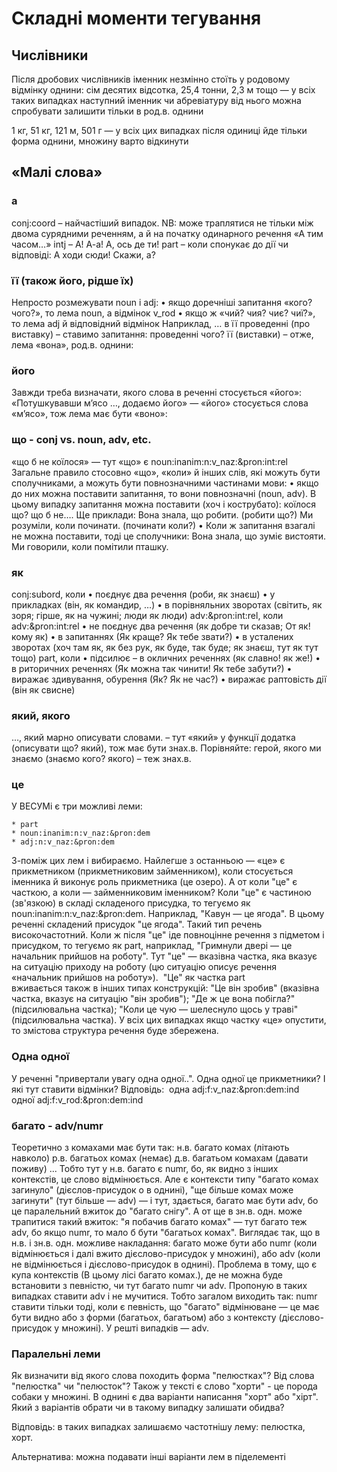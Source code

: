 # Складні моменти тегування


## Числівники

Після дробових числівників іменник незмінно стоїть у родовому відмінку однини: сім десятих відсотка, 25,4 тонни, 2,3 м тощо — у всіх таких випадках наступний іменник чи абревіатуру від нього можна спробувати залишити тільки в род.в. однини

1 кг, 51 кг, 121 м, 501 г — у всіх цих випадках після одиниці йде тільки форма однини, множину варто відкинути

## «Малі слова»

### а
conj:coord  – найчастіший випадок. NB: може траплятися не тільки між двома сурядними реченням, а й на початку одинарного речення «А тим часом…»
intj    – А! А-а! А, ось де ти!
part    – коли спонукає до дії чи відповіді: А ходи сюди! Скажи, а?


### її (також його, рідше їх)
Непросто розмежувати noun і adj:
    • якщо доречніші запитання «кого? чого?», то лема noun, а відмінок v_rod
    • якщо ж «чий? чия? чиє? чиї?», то лема adj й відповідний відмінок
Наприклад,
… в її проведенні (про виставку) – ставимо запитання: проведенні чого? її (виставки) – отже, лема «вона», род.в. однини:


### його
Завжди треба визначати, якого слова в реченні стосується «його»:
«Потушкувавши м’ясо …, додаємо його» — «його» стосується слова «м’ясо», тож лема має бути «воно»:
<token value="його" lemma="воно" tags="noun:unanim:n:v_zna:&amp;pron:pers:3" />


### що - conj vs. noun, adv, etc.
«що б не коїлося» — тут «що» є noun:inanim:n:v_naz:&pron:int:rel
Загальне правило стосовно «що», «коли» й інших слів, які можуть бути сполучниками, а можуть бути повнозначними частинами мови: 
    • якщо до них можна поставити запитання, то вони повнозначні (noun, adv). В цьому випадку запитання можна поставити (хоч і кострубато): коїлося що? що б не…. Ще приклади: Вона знала, що робити. (робити що?) Ми розуміли, коли починати. (починати коли?)
    • Коли ж запитання взагалі не можна поставити, тоді це сполучники: Вона знала, що зуміє вистояти. Ми говорили, коли помітили пташку. 


### як
conj:subord, коли 
    • поєднує два речення (роби, як знаєш)
    • у прикладках (він, як командир, …)
    • в порівняльних зворотах (світить, як зоря; гірше, як на чужині; люди як люди)
adv:&pron:int:rel, коли adv:&amp;pron:int:rel
    • не поєднує два речення (як добре ти сказав; От як! кому як)
    • в запитаннях (Як краще? Як тебе звати?)
    • в усталених зворотах (хоч там як, як без рук, як буде, так буде; як знаєш, тут як тут тощо)
part, коли
    • підсилює – в окличних реченнях (як славно! як же!)
    • в риторичних реченнях (Як можна так чинити! Як тебе забути?)
    • виражає здивування, обурення (Як? Як не час?)
    • виражає раптовість дії (він як свисне)


### який, якого
…, який марно описувати словами. – тут «який» у функції додатка (описувати що? який), тож має бути знах.в. Порівняйте: герой, якого ми знаємо (знаємо кого? якого) – теж знах.в.


### це
У ВЕСУМі є три можливі леми: 

    * part
    * noun:inanim:n:v_naz:&pron:dem
    * adj:n:v_naz:&pron:dem

З-поміж цих лем і вибираємо. Найлегше з останньою — «це» є прикметником (прикметниковим займенником), коли стосується іменника й виконує роль прикметника (це озеро). 
А от коли "це" є часткою, а коли — займенниковим іменником?
Коли "це" є частиною (зв'язкою) в складі складеного присудка, то тегуємо як noun:inanim:n:v_naz:&pron:dem. Наприклад, "Кавун — це ягода". В цьому реченні складений присудок "це ягода". Такий тип речень високочастотний.
Коли ж після "це" іде повноцінне речення з підметом і присудком, то тегуємо як part, наприклад, "Гримнули двері — це начальник прийшов на роботу". Тут "це" — вказівна частка, яка вказує на ситуацію приходу на роботу (цю ситуацію описує речення «начальник прийшов на роботу»). 
"Це" як частка part вживається також в інших типах конструкцій: "Це він зробив" (вказівна частка, вказує на ситуацію "він зробив"); "Де ж це вона побігла?" (підсилювальна частка); "Коли це чую — шелеснуло щось у траві" (підсилювальна частка). У всіх цих випадках якщо частку «це» опустити, то змістова структура речення буде збережена.

### Одна одної

У реченні "привертали увагу одна одної..". Одна одної це прикметники? І які тут ставити відмінки?
Відповідь: 
одна adj:f:v_naz:&pron:dem:ind  
одної adj:f:v_rod:&pron:dem:ind

### багато - adv/numr

Теоретично з комахами має бути так: 
н.в. багато комах (літають навколо)
р.в. багатьох комах (немає)
д.в. багатьом комахам (давати поживу)
... 
Тобто тут у н.в. багато є numr, бо, як видно з інших контекстів, це слово відмінюється.
Але є контексти типу "багато комах загинуло" (дієслов-присудок о в однині), "ще більше комах може загинути" (тут більше — adv) — і тут, здається, багато має бути adv, бо це паралельний вжиток до "багато снігу".
А от ще в зн.в. одн. може трапитися такий вжиток: "я побачив багато комах" — тут багато теж adv, бо якщо numr, то мало б бути "багатьох комах".
Виглядає так, що в н.в. і зн.в. одн. можливе накладання: багато може бути або numr (коли відмінюється і далі вжито дієслово-присудок у множині), або adv (коли не відмінюється і дієслово-присудок в однині). Проблема в тому, що є купа контекстів (В цьому лісі багато комах.), де не можна буде встановити з певністю, чи тут багато numr чи adv. Пропоную в таких випадках ставити adv і не мучитися. Тобто загалом виходить так: numr ставити тільки тоді, коли є певність, що "багато" відмінюване — це має бути видно або з форми (багатьох, багатьом) або з контексту (дієслово-присудок у множині). У решті випадків — adv.


### Паралельні леми

Як визначити від якого слова походить форма "пелюстках"? Від слова "пелюстка" чи "пелюсток"? Також у тексті є слово "хорти" - це порода собаки у множині. В однині є два варіанти написання "хорт" або "хірт". Який з варіантів обрати чи в такому випадку залишати обидва?

Відповідь: в таких випадках залишаємо частотнішу лему: пелюстка, хорт.

Альтернатива: можна подавати інші варіанти лем в піделементі <alts>
